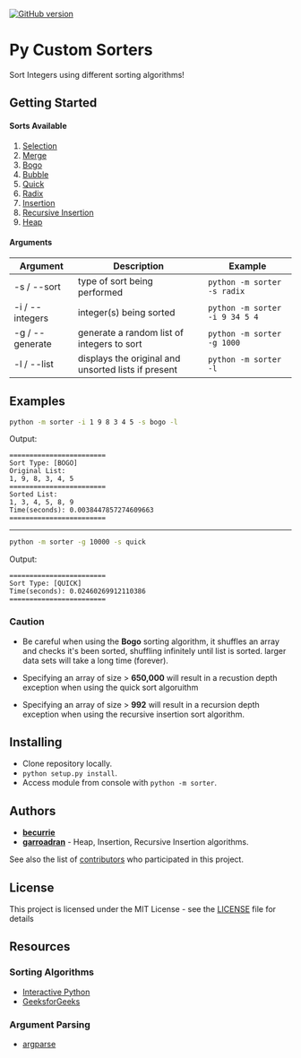 [![GitHub version](https://badge.fury.io/gh/becurrie%2Fpy-custom-sorters.svg)](https://badge.fury.io/gh/becurrie%2Fpy-custom-sorters)

# Py Custom Sorters

Sort Integers using different sorting algorithms!

## Getting Started

#### Sorts Available

1. [Selection](https://en.wikipedia.org/wiki/Selection_sort)
2. [Merge](https://en.wikipedia.org/wiki/Merge_sort)
3. [Bogo](https://en.wikipedia.org/wiki/Bogosort)
4. [Bubble](https://en.wikipedia.org/wiki/Bubble_sort)
5. [Quick](https://en.wikipedia.org/wiki/Quicksort)
6. [Radix](https://en.wikipedia.org/wiki/Radix_sort)
7. [Insertion](https://en.wikipedia.org/wiki/Insertion_sort)
8. [Recursive Insertion](https://en.wikipedia.org/wiki/Insertion_sort)
9. [Heap](https://en.wikipedia.org/wiki/Heapsort)

#### Arguments

| Argument        | Description                                         | Example                            |
|-----------------|-----------------------------------------------------|------------------------------------|
| -s / --sort     | type of sort being performed                        | ```python -m sorter -s radix```    |
| -i / --integers | integer(s) being sorted                             | ```python -m sorter -i 9 34 5 4``` |
| -g / --generate | generate a random list of integers to sort          | ```python -m sorter -g 1000```     |
| -l / --list     | displays the original and unsorted lists if present | ```python -m sorter -l```          |

## Examples

```bash
python -m sorter -i 1 9 8 3 4 5 -s bogo -l
```

Output:
```
========================
Sort Type: [BOGO]
Original List:
1, 9, 8, 3, 4, 5
========================
Sorted List:
1, 3, 4, 5, 8, 9
Time(seconds): 0.0038447857274609663
========================
```

***


```bash
python -m sorter -g 10000 -s quick
```

Output:
```
========================
Sort Type: [QUICK]
Time(seconds): 0.02460269912110386
========================
```


### Caution

- Be careful when using the **Bogo** sorting algorithm, it shuffles
an array and checks it's been sorted, shuffling infinitely until list is sorted. larger data sets will take a long time (forever).

- Specifying an array of size > **650,000** will result in a recustion depth exception when using the quick sort algoruithm

- Specifying an array of size > **992** will result in a recursion depth exception when using the recursive insertion sort algorithm.

## Installing

- Clone repository locally.
- ```python setup.py install```.
- Access module from console with ```python -m sorter```.

## Authors

* [**becurrie**](https://github.com/becurrie)
* [**garroadran**](https://github.com/garroadran) - Heap, Insertion, Recursive Insertion algorithms.

See also the list of [contributors](https://github.com/becurrie/py-custom-sorters/contributors) who participated in this project.

## License

This project is licensed under the MIT License - see the [LICENSE](LICENSE) file for details

## Resources

### Sorting Algorithms

- [Interactive Python](http://interactivepython.org)
- [GeeksforGeeks](https://www.geeksforgeeks.org/)

### Argument Parsing

- [argparse](https://docs.python.org/3.6/library/argparse.html)